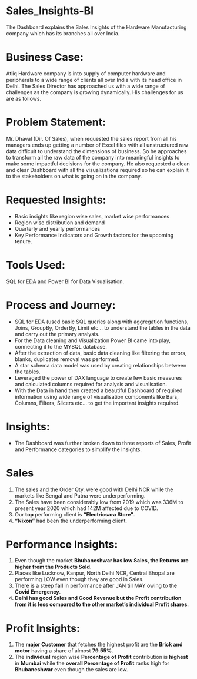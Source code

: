 # Sales_Insights-BI
The Dashboard explains the Sales Insights of the Hardware Manufacturing company which has its branches all over India.

# Business Case: 
Atliq Hardware company is into supply of computer hardware and peripherals to a wide range of clients all over India with its head office in Delhi. The Sales Director has approached us with a wide range of challenges as the company is growing dynamically. His challenges for us are as follows.

# Problem Statement: 
Mr. Dhaval (Dir. Of Sales), when requested the sales report from all his managers ends up getting a number of Excel files with all unstructured raw data difficult to understand the dimensions of business. So he approaches to transform all the raw data of the company into meaningful insights to make some impactful decisions for the company. He also requested a clean and clear Dashboard with all the visualizations required so he can explain it to the stakeholders on what is going on in the company.

# Requested Insights: 
-	Basic insights like region wise sales, market wise performances
-	Region wise distribution and demand
-	Quarterly and yearly performances
-	Key Performance Indicators and Growth factors for the upcoming tenure.
# Tools Used: 
SQL for EDA and Power BI for Data Visualisation.
# Process and Journey: 
-	SQL for EDA (used basic SQL queries along with aggregation functions, Joins, GroupBy, OrderBy, Limit etc… to understand the tables in the data and carry out the primary analysis.
-	For the Data cleaning and Visualization Power BI came into play, connecting it to the MYSQL database.
-	After the extraction of data, basic data cleaning like filtering the errors, blanks, duplicates removal was performed.
-	A star schema data model was used by creating relationships between the tables.
-	Leveraged the power of DAX language to create few basic measures and calculated columns required for analysis and visualisation.
-	With the Data in hand then created a beautiful Dashboard of required information using wide range of visualisation components like Bars, Columns, Filters, Slicers etc... to get the important insights required.
# Insights: 
-	The Dashboard was further broken down to three reports of Sales, Profit and Performance categories to simplify the Insights.

# Sales 
1.	The sales and the Order Qty. were good with Delhi NCR while the markets like Bengal and Patna were underperforming.
2.	The Sales have been considerably low from 2019 which was 336M to present year 2020 which had 142M affected due to COVID.
3.	Our **top** performing client is **“Electricsara Store”**.
4.	**“Nixon”** had been the underperforming client.

# Performance Insights: 

1.	Even though the market **Bhubaneshwar has low Sales, the Returns are higher from the Products Sold**.
2.	Places like Lucknow, Kanpur, North Delhi NCR, Central Bhopal are performing LOW even though they are good in Sales.
3.	There is a steep **fall** in performance after JAN till MAY owing to the **Covid Emergency**.
4.	**Delhi has good Sales and Good Revenue but the Profit contribution from it is less compared to the other market’s individual Profit shares**.

# Profit Insights:

1.	The **major Customer** that fetches the highest profit are the **Brick and motor** having a share of almost **79.55%**.
2.	The **individual** region wise **Percentage of Profit** contribution is **highest** in **Mumbai** while the **overall Percentage of Profit** ranks high for **Bhubaneshwar** even though the sales are low.




 
                     




                                        

                  


